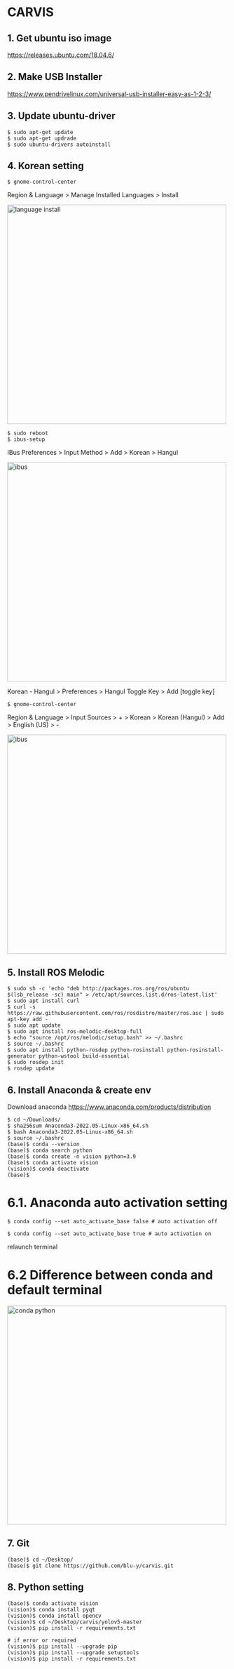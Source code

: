# CARVIS
## 1. Get ubuntu iso image
https://releases.ubuntu.com/18.04.6/
## 2. Make USB Installer
https://www.pendrivelinux.com/universal-usb-installer-easy-as-1-2-3/
## 3. Update ubuntu-driver
~~~
$ sudo apt-get update
$ sudo apt-get updrade
$ sudo ubuntu-drivers autoinstall
~~~
## 4. Korean setting
~~~
$ gnome-control-center
~~~

Region & Language > Manage Installed Languages > Install

<img src="https://user-images.githubusercontent.com/102652794/183265253-73788c99-fb5b-43b9-ab84-aa8c25843c6c.png" alt="language install" width="500"/>

~~~
$ sudo reboot
$ ibus-setup
~~~

IBus Preferences > Input Method > Add > Korean > Hangul

<img src="https://user-images.githubusercontent.com/102652794/183265434-70672774-7c12-4c7c-891f-4d4ce4c5e9d6.png" alt="ibus" width="500"/>

Korean - Hangul > Preferences > Hangul Toggle Key > Add [toggle key]
~~~
$ gnome-control-center
~~~
Region & Language > Input Sources > + > Korean > Korean (Hangul) > Add > English (US) > - 

<img src="https://user-images.githubusercontent.com/102652794/183265578-fd17c0c9-52ea-4961-becd-273cf62c00c8.png" alt="ibus" width="500"/>

## 5. Install ROS Melodic

~~~
$ sudo sh -c 'echo "deb http://packages.ros.org/ros/ubuntu $(lsb_release -sc) main" > /etc/apt/sources.list.d/ros-latest.list'
$ sudo apt install curl
$ curl -s https://raw.githubusercontent.com/ros/rosdistro/master/ros.asc | sudo apt-key add -
$ sudo apt update
$ sudo apt install ros-melodic-desktop-full
$ echo "source /opt/ros/melodic/setup.bash" >> ~/.bashrc
$ source ~/.bashrc
$ sudo apt install python-rosdep python-rosinstall python-rosinstall-generator python-wstool build-essential
$ sudo rosdep init
$ rosdep update
~~~

## 6. Install Anaconda & create env
Download anaconda
https://www.anaconda.com/products/distribution
~~~
$ cd ~/Downloads/
$ sha256sum Anaconda3-2022.05-Linux-x86_64.sh
$ bash Anaconda3-2022.05-Linux-x86_64.sh
$ source ~/.bashrc
(base)$ conda --version
(base)$ conda search python
(base)$ conda create -n vision python=3.9
(base)$ conda activate vision
(vision)$ conda deactivate
(base)$ 
~~~

# 6.1. Anaconda auto activation setting 
`$ conda config --set auto_activate_base false # auto activation off`

`$ conda config --set auto_activate_base true # auto activation on`

relaunch terminal

# 6.2 Difference between conda and default terminal

<img src="https://user-images.githubusercontent.com/102652794/183282401-4b97f8dc-c145-4b31-92ed-a23280893728.png" alt="conda python" width="500"/>

## 7. Git
~~~
(base)$ cd ~/Desktop/
(base)$ git clone https://github.com/blu-y/carvis.git
~~~

## 8. Python setting
~~~
(base)$ conda activate vision
(vision)$ conda install pyqt
(vision)$ conda install opencv
(vision)$ cd ~/Desktop/carvis/yolov5-master
(vision)$ pip install -r requirements.txt
~~~
~~~
# if error or required
(vision)$ pip install --upgrade pip
(vision)$ pip install --upgrade setuptools
(vision)$ pip install -r requirements.txt
~~~
